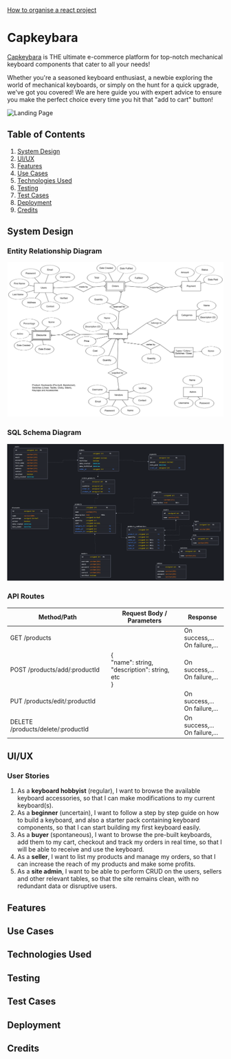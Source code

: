 [How to organise a react project](https://www.taniarascia.com/react-architecture-directory-structure/#services)

# Capkeybara
[Capkeybara](#) is THE ultimate e-commerce platform for top-notch mechanical keyboard components that cater to all your needs! 

Whether you're a seasoned keyboard enthusiast, a newbie exploring the world of mechanical keyboards, or simply on the hunt for a quick upgrade, we've got you covered! We are here guide you with expert advice to ensure you make the perfect choice every time you hit that "add to cart" button!

![Landing Page](assets/readme/landing-page.png)

<!-- Begin with your project name, and a summary of what your project is about. Briefly describe the motivations of the owners who kickstarted this project. Treat it as an elevator pitch for your project.

* Describe the context and goals of your project
* Make sure to justify why the project should exists
* Include a URL to the deployed version of your project -->

## Table of Contents
1. [System Design](#system-design)
2. [UI/UX](#uiux)
3. [Features](#features)
4. [Use Cases](#use-cases)
5. [Technologies Used](#technologies-used)
6. [Testing](#testing)
7. [Test Cases](#test-cases)
8. [Deployment](#deployment)
9. [Credits](#credits)

## System Design
### Entity Relationship Diagram
![ERD](src/assets/images/readme/erd.png)

### SQL Schema Diagram
![SQL Schema](src/assets/images/readme/schema.png)

### API Routes
| Method/Path                         | Request Body / Parameters  | Response                           | 
| -----------------------------------| -------------------------- | ---------------------------------- | 
| GET /products                      |                            | On success,... <br/>On failure,... | 
| POST /products/add/:productId      | {<br/>"name": string, <br/> "description": string,<br/> etc <br/>}                           | On success,... <br/>On failure,... | 
| PUT /products/edit/:productId      |                            | On success,... <br/>On failure,... | 
| DELETE /products/delete/:productId |                            | On success,... <br/>On failure,... | 

## UI/UX

<!-- This section should talk about the 

* List down the user stories and their acceptance criteria.
* Share links to wireframes, mockups, diagrams that are used in the UI/UX processes. Those files can be pushed to the Github repository, or be placed in a separate PDF file as part of the repository.
* Describe what your considerations were for the Five Planes of UI/UX, such as the choice of colour and fonts for the surface plane, or information organisation strategy for the structure plane. -->


### User Stories
1. As a **keyboard hobbyist** (regular), I want to browse the available keyboard accessories, so that I can make modifications to my current keyboard(s).
2. As a **beginner** (uncertain), I want to follow a step by step guide on how to build a keyboard, and also a starter pack containing keyboard components, so that I can start building my first keyboard easily.
3. As a **buyer** (spontaneous), I want to browse the pre-built keyboards, add them to my cart, checkout and track my orders in real time, so that I will be able to receive and use the keyboard.
4. As a **seller**, I want to list my products and manage my orders, so that I can increase the reach of my products and make some profits.
5. As a **site admin**, I want to be able to perform CRUD on the users, sellers and other relevant tables, so that the site remains clean, with no redundant data or disruptive users.

## Features
<!-- List down the major features of your application, and also the algorithms that you have used to implement those features. If there are any limitations or bugs, please describe them as well. If you have any features pending implementation, you can also take the opportunity to discuss them here. -->


## Use Cases
<!-- If you wish to present the features list in a form more suitable for software development, you can write them as use cases instead. 

A basic use case consists of:
* The name of the use case, usually a short title of what it does
* The objective, from the user's point of view
* The steps the user will take to achieve the objective -->

## Technologies Used
<!-- Provide an overview of the languages, frameworks, libraries and any other tools that you have used to produce the project.  Be sure to provide a short description of where in the project the technology is used, and a URL to its Github repository.  -->


## Testing
<!-- Provide proof that you have done testing on your project. You can provide step by step instructions for the examiner to test the project. Use your user stories and their acceptance criteria as a starting point. Do note that any unhandled exceptions, console errors etc will be considered as failing the testing criteria. 

You may want to provide manual test cases. An example of a manual test case could be:
1. Test that user can sign in
  a. From the home page, click on the 'Login' button
  b. Fill in a valid username and password and click on the 'Login'  button
  c. The user should be redirected to the profile page

2. Test user entering an invalid password
  a. From the home page, click on the 'Login' button
  b. FIll in a valid username but an invalid password, and click on the 'Login' button
  c. The user should be informed that the login has failed.

You can consider putting your manual test cases in a PDF file if they make your readme file too long. -->

## Test Cases
<!-- If you wish to present your testing steps in a clearer method, consider writing *test cases*. A test case consists of the following structure:

| Test Case # | Test Case Description                               | Test Steps                                   | Expected Results         |
| ------------| --------------------------------------------------- | -------------------------------------------- | ------------------------ |
|             | Prerequisite: The user is at the calculate BMI form |                                              |                          |
| 1           | Calculate the BMI                                   | 1. Enter the weight into the textbox as 84kg<br />2. Enter the height into the textbox as 1.71<br />3. Click the Calculate Button | The BMI is shown as 28.7 |

The above format is just an example. As long as you provide:
* A description of the test case
* The steps for performing the test
* The expected results
* Any assumptions or prerequisites

Your test case should work well! -->

## Deployment

<!-- Describe the process that you used to host your website on a hosting platform (such as Github pages or Heroku). Provide the following details:

1.	What is your hosting platform?
2.	How is the database hosted?
3.	What are the environment variables and what are they responsible for?
4.	What are the dependencies that your project used?
5.	What are the deployment steps for the project?

You can provide deployment details in a separate document (PDF or another markdown file). There is no need to be original for this section; if another website or document have the steps, just link there and acknowledge the author in your credits. -->

## Credits
<!-- Put here all the code, content and assets that you have used. If you have used a piece of code from an external website, please acknowledge it and provide a link to it.  -->
